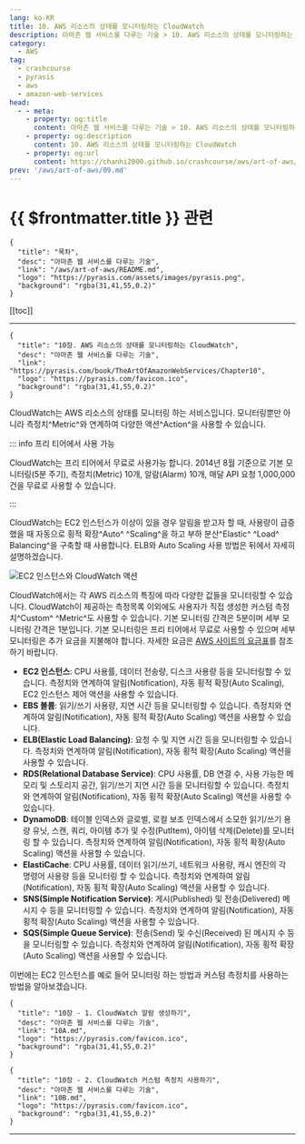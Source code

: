 ```yaml
---
lang: ko-KR
title: 10. AWS 리소스의 상태를 모니터링하는 CloudWatch
description: 아마존 웹 서비스를 다루는 기술 > 10. AWS 리소스의 상태를 모니터링하는 CloudWatch
category:
  - AWS
tag: 
  - crashcourse
  - pyrasis
  - aws 
  - amazon-web-services
head:
  - - meta:
    - property: og:title
      content: 아마존 웹 서비스를 다루는 기술 > 10. AWS 리소스의 상태를 모니터링하는 CloudWatch
    - property: og:description
      content: 10. AWS 리소스의 상태를 모니터링하는 CloudWatch
    - property: og:url
      content: https://chanhi2000.github.io/crashcourse/aws/art-of-aws/10.html
prev: '/aws/art-of-aws/09.md'
---
```


# {{ $frontmatter.title }} 관련

```component VPCard
{
  "title": "목차",
  "desc": "아마존 웹 서비스를 다루는 기술",
  "link": "/aws/art-of-aws/README.md",
  "logo": "https://pyrasis.com/assets/images/pyrasis.png",
  "background": "rgba(31,41,55,0.2)"
}
```

[[toc]]

---

```component VPCard
{
  "title": "10장. AWS 리소스의 상태를 모니터링하는 CloudWatch",
  "desc": "아마존 웹 서비스를 다루는 기술",
  "link": "https://pyrasis.com/book/TheArtOfAmazonWebServices/Chapter10",
  "logo": "https://pyrasis.com/favicon.ico",
  "background": "rgba(31,41,55,0.2)"
}
```

CloudWatch는 AWS 리소스의 상태를 모니터링 하는 서비스입니다. 모니터링뿐만 아니라 측정치^Metric^와 연계하여 다양한 액션^Action^을 사용할 수 있습니다.

::: info 프리 티어에서 사용 가능

CloudWatch는 프리 티어에서 무료로 사용가능 합니다. 2014년 8월 기준으로 기본 모니터링(5분 주기), 측정치(Metric) 10개, 알람(Alarm) 10개, 매달 API 요청 1,000,000건을 무료로 사용할 수 있습니다.

:::

CloudWatch는 EC2 인스턴스가 이상이 있을 경우 알림을 받고자 할 때, 사용량이 급증했을 때 자동으로 횡적 확장^Auto^ ^Scaling^을 하고 부하 분산^Elastic^ ^Load^ Balancing^을 구축할 때 사용합니다. ELB와 Auto Scaling 사용 방법은 뒤에서 자세히 설명하겠습니다.

![EC2 인스턴스와 CloudWatch 액션](https://pyrasis.com/assets/images/TheArtOfAmazonWebServicesChapter10/1.png)

CloudWatch에서는 각 AWS 리소스의 특징에 따라 다양한 값들을 모니터링할 수 있습니다. CloudWatch이 제공하는 측정목록 이외에도 사용자가 직접 생성한 커스텀 측정치^Custom^ ^Metric^도 사용할 수 있습니다. 기본 모니터링 간격은 5분이며 세부 모니터링 간격은 1분입니다. 기본 모니터링은 프리 티어에서 무료로 사용할 수 있으며 세부 모니터링은 추가 요금을 지불해야 합니다. 자세한 요금은 [<FontIcon icon="fa-brands fa-aws"/>AWS 사이트의 요금표](http://aws.amazon.com/ko/ec2/pricing/)를 참조하기 바랍니다.

- **EC2 인스턴스**: CPU 사용률, 데이터 전송량, 디스크 사용량 등을 모니터링할 수 있습니다. 측정치와 연계하여 알림(Notification), 자동 횡적 확장(Auto Scaling), EC2 인스턴스 제어 액션을 사용할 수 있습니다.
- **EBS 볼륨**: 읽기/쓰기 사용량, 지연 시간 등을 모니터링할 수 있습니다. 측정치와 연계하여 알림(Notification), 자동 횡적 확장(Auto Scaling) 액션을 사용할 수 있습니다.
- **ELB(Elastic Load Balancing)**: 요청 수 및 지연 시간 등을 모니터링할 수 있습니다. 측정치와 연계하여 알림(Notification), 자동 횡적 확장(Auto Scaling) 액션을 사용할 수 있습니다.
- **RDS(Relational Database Service)**: CPU 사용률, DB 연결 수, 사용 가능한 메모리 및 스토리지 공간, 읽기/쓰기 지연 시간 등을 모니터링할 수 있습니다. 측정치와 연계하여 알림(Notification), 자동 횡적 확장(Auto Scaling) 액션을 사용할 수 있습니다.
- **DynamoDB**: 테이블 인덱스와 글로벌, 로컬 보조 인덱스에서 소모한 읽기/쓰기 용량 유닛, 스캔, 쿼리, 아이템 추가 및 수정(PutItem), 아이템 삭제(Delete)를 모니터링 할 수 있습니다. 측정치와 연계하여 알림(Notification), 자동 횡적 확장(Auto Scaling) 액션을 사용할 수 있습니다.
- **ElastiCache**: CPU 사용률, 데이터 읽기/쓰기, 네트워크 사용량, 캐시 엔진의 각 명령어 사용량 등을 모니터링 할 수 있습니다. 측정치와 연계하여 알림(Notification), 자동 횡적 확장(Auto Scaling) 액션을 사용할 수 있습니다.
- **SNS(Simple Notification Service)**: 게시(Published) 및 전송(Delivered) 메시지 수 등을 모니터링할 수 있습니다. 측정치와 연계하여 알림(Notification), 자동 횡적 확장(Auto Scaling) 액션을 사용할 수 있습니다.
- **SQS(Simple Queue Service)**: 전송(Send) 및 수신(Received) 된 메시지 수 등을 모니터링할 수 있습니다. 측정치와 연계하여 알림(Notification), 자동 횡적 확장(Auto Scaling) 액션을 사용할 수 있습니다.

이번에는 EC2 인스턴스를 예로 들어 모니터링 하는 방법과 커스텀 측정치를 사용하는 방법을 알아보겠습니다.

```component VPCard
{
  "title": "10장 - 1. CloudWatch 알람 생성하기",
  "desc": "아마존 웹 서비스를 다루는 기술",
  "link": "10A.md",
  "logo": "https://pyrasis.com/favicon.ico",
  "background": "rgba(31,41,55,0.2)"
}
```

```component VPCard
{
  "title": "10장 - 2. CloudWatch 커스텀 측정치 사용하기",
  "desc": "아마존 웹 서비스를 다루는 기술",
  "link": "10B.md",
  "logo": "https://pyrasis.com/favicon.ico",
  "background": "rgba(31,41,55,0.2)"
}
```

---

<TagLinks />
